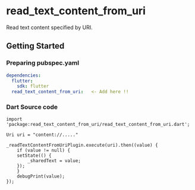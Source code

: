 # read_text_content_from_uri

Read text content specified by URI.

## Getting Started

### Preparing pubspec.yaml
``` pubspec.yaml
dependencies:
  flutter:
    sdk: flutter
  read_text_content_from_uri:   <- Add here !!
```
### Dart Source code
```
import 'package:read_text_content_from_uri/read_text_content_from_uri.dart';

Uri uri = "content://....."

_readTextContentFromUriPlugin.execute(uri).then((value) {
    if (value != null) {
    setState(() {
        _sharedText = value;
    });
    }
    debugPrint(value);
});

```
